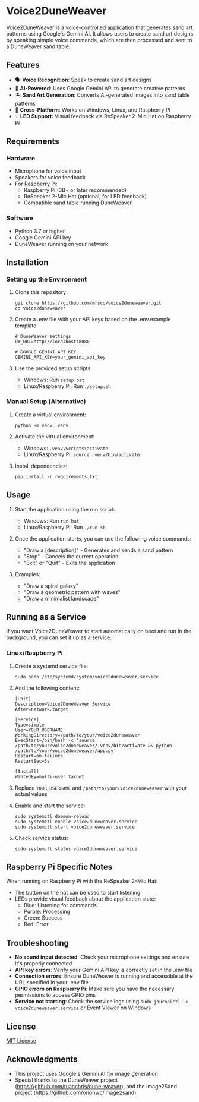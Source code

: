 # Voice2DuneWeaver

Voice2DuneWeaver is a voice-controlled application that generates sand art patterns using Google's Gemini AI. It allows users to create sand art designs by speaking simple voice commands, which are then processed and sent to a DuneWeaver sand table.

## Features

- 🗣️ **Voice Recognition**: Speak to create sand art designs
- 🤖 **AI-Powered**: Uses Google Gemini API to generate creative patterns
- 🏝️ **Sand Art Generation**: Converts AI-generated images into sand table patterns
- 🔌 **Cross-Platform**: Works on Windows, Linux, and Raspberry Pi
- 💡 **LED Support**: Visual feedback via ReSpeaker 2-Mic Hat on Raspberry Pi

## Requirements

### Hardware
- Microphone for voice input
- Speakers for voice feedback
- For Raspberry Pi:
  - Raspberry Pi (3B+ or later recommended)
  - ReSpeaker 2-Mic Hat (optional, for LED feedback)
  - Compatible sand table running DuneWeaver

### Software
- Python 3.7 or higher
- Google Gemini API key
- DuneWeaver running on your network

## Installation

### Setting up the Environment

1. Clone this repository:
   ```
   git clone https://github.com/mrsco/voice2duneweaver.git
   cd voice2duneweaver
   ```

2. Create a .env file with your API keys based on the .env.example template:
   ```
   # DuneWeaver settings
   DW_URL=http://localhost:8080
   
   # GOOGLE GEMINI API KEY
   GEMINI_API_KEY=your_gemini_api_key
   ```

3. Use the provided setup scripts:
   - Windows: Run `setup.bat`
   - Linux/Raspberry Pi: Run `./setup.sh`

### Manual Setup (Alternative)

1. Create a virtual environment:
   ```
   python -m venv .venv
   ```

2. Activate the virtual environment:
   - Windows: `.venv\Scripts\activate`
   - Linux/Raspberry Pi: `source .venv/bin/activate`

3. Install dependencies:
   ```
   pip install -r requirements.txt
   ```

## Usage

1. Start the application using the run script:
   - Windows: Run `run.bat`
   - Linux/Raspberry Pi: Run `./run.sh`

2. Once the application starts, you can use the following voice commands:
   - "Draw a [description]" - Generates and sends a sand pattern
   - "Stop" - Cancels the current operation
   - "Exit" or "Quit" - Exits the application

3. Examples:
   - "Draw a spiral galaxy"
   - "Draw a geometric pattern with waves"
   - "Draw a minimalist landscape"

## Running as a Service

If you want Voice2DuneWeaver to start automatically on boot and run in the background, you can set it up as a service.

### Linux/Raspberry Pi

1. Create a systemd service file:
   ```
   sudo nano /etc/systemd/system/voice2duneweaver.service
   ```

2. Add the following content:
   ```
   [Unit]
   Description=Voice2DuneWeaver Service
   After=network.target

   [Service]
   Type=simple
   User=YOUR_USERNAME
   WorkingDirectory=/path/to/your/voice2duneweaver
   ExecStart=/bin/bash -c 'source /path/to/your/voice2duneweaver/.venv/bin/activate && python /path/to/your/voice2duneweaver/app.py'
   Restart=on-failure
   RestartSec=5s

   [Install]
   WantedBy=multi-user.target
   ```

3. Replace `YOUR_USERNAME` and `/path/to/your/voice2duneweaver` with your actual values

4. Enable and start the service:
   ```
   sudo systemctl daemon-reload
   sudo systemctl enable voice2duneweaver.service
   sudo systemctl start voice2duneweaver.service
   ```

5. Check service status:
   ```
   sudo systemctl status voice2duneweaver.service
   ```

## Raspberry Pi Specific Notes

When running on Raspberry Pi with the ReSpeaker 2-Mic Hat:
- The button on the hat can be used to start listening
- LEDs provide visual feedback about the application state:
  - Blue: Listening for commands
  - Purple: Processing
  - Green: Success
  - Red: Error

## Troubleshooting

- **No sound input detected**: Check your microphone settings and ensure it's properly connected
- **API key errors**: Verify your Gemini API key is correctly set in the .env file
- **Connection errors**: Ensure DuneWeaver is running and accessible at the URL specified in your .env file
- **GPIO errors on Raspberry Pi**: Make sure you have the necessary permissions to access GPIO pins
- **Service not starting**: Check the service logs using `sudo journalctl -u voice2duneweaver.service` or Event Viewer on Windows

## License

[MIT License](LICENSE)

## Acknowledgments

- This project uses Google's Gemini AI for image generation
- Special thanks to the DuneWeaver project (https://github.com/tuanchris/dune-weaver), and the Image2Sand project (https://github.com/orionwc/image2sand)

